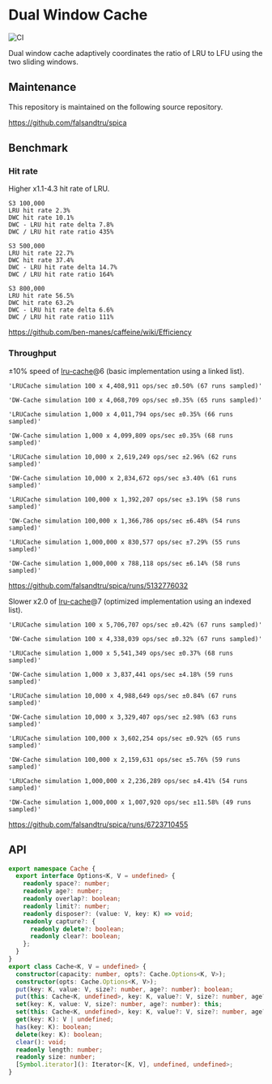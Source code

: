 # Dual Window Cache

![CI](https://github.com/falsandtru/dw-cache/workflows/CI/badge.svg)

Dual window cache adaptively coordinates the ratio of LRU to LFU using the two sliding windows.

## Maintenance

This repository is maintained on the following source repository.

https://github.com/falsandtru/spica

## Benchmark

### Hit rate

Higher x1.1-4.3 hit rate of LRU.

```
S3 100,000
LRU hit rate 2.3%
DWC hit rate 10.1%
DWC - LRU hit rate delta 7.8%
DWC / LRU hit rate ratio 435%

S3 500,000
LRU hit rate 22.7%
DWC hit rate 37.4%
DWC - LRU hit rate delta 14.7%
DWC / LRU hit rate ratio 164%

S3 800,000
LRU hit rate 56.5%
DWC hit rate 63.2%
DWC - LRU hit rate delta 6.6%
DWC / LRU hit rate ratio 111%
```

https://github.com/ben-manes/caffeine/wiki/Efficiency

### Throughput

±10% speed of [lru-cache](https://www.npmjs.com/package/lru-cache)@6 (basic implementation using a linked list).

```
'LRUCache simulation 100 x 4,408,911 ops/sec ±0.50% (67 runs sampled)'

'DW-Cache simulation 100 x 4,068,709 ops/sec ±0.35% (65 runs sampled)'

'LRUCache simulation 1,000 x 4,011,794 ops/sec ±0.35% (66 runs sampled)'

'DW-Cache simulation 1,000 x 4,099,809 ops/sec ±0.35% (68 runs sampled)'

'LRUCache simulation 10,000 x 2,619,249 ops/sec ±2.96% (62 runs sampled)'

'DW-Cache simulation 10,000 x 2,834,672 ops/sec ±3.40% (61 runs sampled)'

'LRUCache simulation 100,000 x 1,392,207 ops/sec ±3.19% (58 runs sampled)'

'DW-Cache simulation 100,000 x 1,366,786 ops/sec ±6.48% (54 runs sampled)'

'LRUCache simulation 1,000,000 x 830,577 ops/sec ±7.29% (55 runs sampled)'

'DW-Cache simulation 1,000,000 x 788,118 ops/sec ±6.14% (58 runs sampled)'
```

https://github.com/falsandtru/spica/runs/5132776032

Slower x2.0 of [lru-cache](https://www.npmjs.com/package/lru-cache)@7 (optimized implementation using an indexed list).

```
'LRUCache simulation 100 x 5,706,707 ops/sec ±0.42% (67 runs sampled)'

'DW-Cache simulation 100 x 4,338,039 ops/sec ±0.32% (67 runs sampled)'

'LRUCache simulation 1,000 x 5,541,349 ops/sec ±0.37% (68 runs sampled)'

'DW-Cache simulation 1,000 x 3,837,441 ops/sec ±4.18% (59 runs sampled)'

'LRUCache simulation 10,000 x 4,988,649 ops/sec ±0.84% (67 runs sampled)'

'DW-Cache simulation 10,000 x 3,329,407 ops/sec ±2.98% (63 runs sampled)'

'LRUCache simulation 100,000 x 3,602,254 ops/sec ±0.92% (65 runs sampled)'

'DW-Cache simulation 100,000 x 2,159,631 ops/sec ±5.76% (59 runs sampled)'

'LRUCache simulation 1,000,000 x 2,236,289 ops/sec ±4.41% (54 runs sampled)'

'DW-Cache simulation 1,000,000 x 1,007,920 ops/sec ±11.58% (49 runs sampled)'
```

https://github.com/falsandtru/spica/runs/6723710455

## API

```ts
export namespace Cache {
  export interface Options<K, V = undefined> {
    readonly space?: number;
    readonly age?: number;
    readonly overlap?: boolean;
    readonly limit?: number;
    readonly disposer?: (value: V, key: K) => void;
    readonly capture?: {
      readonly delete?: boolean;
      readonly clear?: boolean;
    };
  }
}
export class Cache<K, V = undefined> {
  constructor(capacity: number, opts?: Cache.Options<K, V>);
  constructor(opts: Cache.Options<K, V>);
  put(key: K, value: V, size?: number, age?: number): boolean;
  put(this: Cache<K, undefined>, key: K, value?: V, size?: number, age?: number): boolean;
  set(key: K, value: V, size?: number, age?: number): this;
  set(this: Cache<K, undefined>, key: K, value?: V, size?: number, age?: number): this;
  get(key: K): V | undefined;
  has(key: K): boolean;
  delete(key: K): boolean;
  clear(): void;
  readonly length: number;
  readonly size: number;
  [Symbol.iterator](): Iterator<[K, V], undefined, undefined>;
}
```
